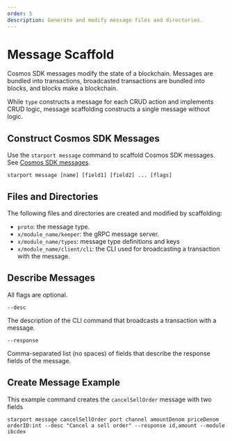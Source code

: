 ```yaml
---
order: 5
description: Generate and modify message files and directories.
---
```


# Message Scaffold

Cosmos SDK messages modify the state of a blockchain. Messages are bundled into transactions, broadcasted transactions are bundled into blocks, and blocks make a blockchain.

While `type` constructs a message for each CRUD action and implements CRUD logic, message scaffolding constructs a single message without logic.

## Construct Cosmos SDK Messages

Use the `starport message` command to scaffold Cosmos SDK messages. See [Cosmos SDK messages](https://docs.cosmos.network/v0.42/building-modules/messages-and-queries.html).

```
starport message [name] [field1] [field2] ... [flags]
```

## Files and Directories

The following files and directories are created and modified by scaffolding:

- `proto`: the message type.
- `x/module_name/keeper`: the gRPC message server.
- `x/module_name/types`: message type definitions and keys
- `x/module_name/client/cli`: the CLI used for broadcasting a transaction with the message.

## Describe Messages

All flags are optional.

`--desc`

The description of the CLI command that broadcasts a transaction with a message.

`--response`

Comma-separated list (no spaces) of fields that describe the response fields of the message.

## Create Message Example

This example command creates the `cancelSellOrder` message with two fields

```
starport message cancelSellOrder port channel amountDenom priceDenom orderID:int --desc "Cancel a sell order" --response id,amount --module ibcdex
```
